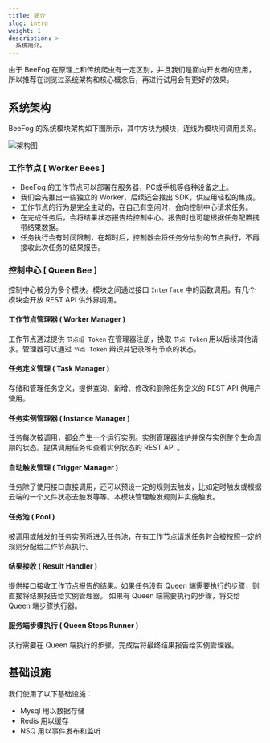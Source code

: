```yaml
---
title: 简介
slug: intro
weight: 1
description: >
  系统简介。
---
```


由于 BeeFog 在原理上和传统爬虫有一定区别，并且我们是面向开发者的应用，
所以推荐在浏览过系统架构和核心概念后，再进行试用会有更好的效果。

## 系统架构

BeeFog 的系统模块架构如下图所示，其中方块为模块，连线为模块间调用关系。

![架构图](/images/arch.jpg)

### 工作节点 [ Worker Bees ]

- BeeFog 的工作节点可以部署在服务器，PC或手机等各种设备之上。
- 我们会先推出一些独立的 Worker，后续还会推出 SDK，供应用轻松的集成。
- 工作节点的行为是完全主动的，在自己有空闲时，会向控制中心请求任务。
- 在完成任务后，会将结果状态报告给控制中心。报告时也可能根据任务配置携带结果数据。
- 任务执行会有时间限制，在超时后，控制器会将任务分给别的节点执行，不再接收此次任务的结果报告。

### 控制中心 [ Queen Bee ]

控制中心被分为多个模块。模块之间通过接口 `Interface` 中的函数调用。有几个模块会开放 REST API 供外界调用。

#### 工作节点管理器 ( Worker Manager )

工作节点通过提供 `节点组 Token` 在管理器注册，换取 `节点 Token` 用以后续其他请求。管理器可以通过 `节点 Token` 辨识并记录所有节点的状态。

#### 任务定义管理 ( Task Manager )

存储和管理任务定义，提供查询、新增、修改和删除任务定义的 REST API 供用户使用。

#### 任务实例管理器 ( Instance Manager )

任务每次被调用，都会产生一个运行实例。实例管理器维护并保存实例整个生命周期的状态。提供调用任务和查看实例状态的 REST API 。

#### 自动触发管理 ( Trigger Manager )

任务除了使用接口直接调用，还可以预设一定的规则去触发，比如定时触发或根据云端的一个文件状态去触发等等。本模块管理触发规则并实施触发。

#### 任务池 ( Pool )

被调用或触发的任务实例将进入任务池，在有工作节点请求任务时会被按照一定的规则分配给工作节点执行。

#### 结果接收 ( Result Handler )

提供接口接收工作节点报告的结果。如果任务没有 Queen 端需要执行的步骤，则直接将结果报告给实例管理器。
如果有 Queen 端需要执行的步骤，将交给 Queen 端步骤执行器。

#### 服务端步骤执行 ( Queen Steps Runner )

执行需要在 Queen 端执行的步骤，完成后将最终结果报告给实例管理器。

## 基础设施

我们使用了以下基础设施：
- Mysql 用以数据存储
- Redis 用以缓存
- NSQ 用以事件发布和监听

